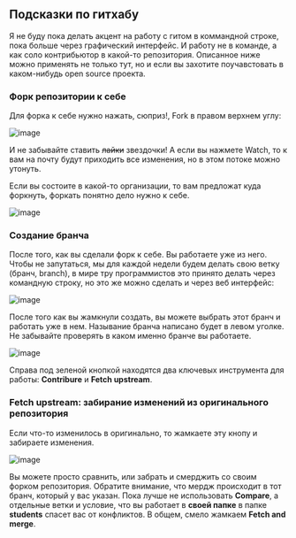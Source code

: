 ## Подсказки по гитхабу

Я не буду пока делать акцент на работу с гитом в коммандной строке, пока больше через графический интерфейс.
И работу не в команде, а как соло контрибьютор в какой-то репозитория. Описанное ниже можно применять не только тут, но
и если вы захотите поучавстовать в каком-нибудь open source проекта.

### Форк репозитории к себе

Для форка к себе нужно нажать, сюприз!, Fork в правом верхнем углу:

![image](https://user-images.githubusercontent.com/142793/121194810-c19eb800-c877-11eb-8b4d-4d09b5eb2e1c.png)

И не забывайте ставить ~~лайки~~ звездочки! А если вы нажмете Watch, то к вам на почту будут приходить все изменения, но в этом потоке можно утонуть.

Если вы состоите в какой-то организации, то вам предложат куда форкнуть, форкать понятно дело нужно к себе.

![image](https://user-images.githubusercontent.com/142793/121195350-31ad3e00-c878-11eb-8940-43f7644d5635.png)

### Создание бранча

После того, как вы сделали форк к себе. Вы работаете уже из него. Чтобы не запутаться, мы для каждой недели будем делать свою ветку (бранч, branch),
в мире тру программистов это принято делать через командную строку, но это же можно сделать и через веб интерфейс:

![image](https://user-images.githubusercontent.com/142793/121195870-a97b6880-c878-11eb-9f6b-3b368dc0272c.png)

После того как вы жамкнули создать, вы можете выбрать этот бранч и работать уже в нем. Называние бранча написано будет в левом уголке.
Не забывайте проверять в каком именно бранче вы работаете.

![image](https://user-images.githubusercontent.com/142793/121196056-d4fe5300-c878-11eb-8ccc-12b01f8d355b.png)

Справа под зеленой кнопкой находятся два ключевых инструмента для работы: **Contribure** и **Fetch upstream**.

### **Fetch upstream**: забирание изменений из оригинального репозитория

Если что-то изменилось в оригинально, то жамкаете эту кнопу и забираете изменения.

![image](https://user-images.githubusercontent.com/142793/121197125-b9477c80-c879-11eb-8334-62dfe64d6602.png)

Вы можете просто сравнить, или забрать и смерджить со своим форком репозитория. Обратите внимание, что мердж происходит в тот бранч, который у вас указан.
Пока лучше не использовать **Compare**, а отдельные ветки и условие, что вы работает в **своей папке** в папке **students** спасет вас от конфликтов.
В общем, смело жамкаем **Fetch and merge**.

